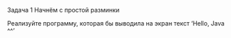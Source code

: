 Задача 1
Начнём с простой разминки


Реализуйте программу, которая бы выводила на экран текст ‘Hello, Java ^^’
